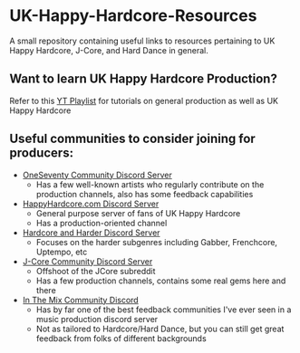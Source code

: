 # UK-Happy-Hardcore-Resources
 
A small repository containing useful links to resources pertaining to UK Happy Hardcore, J-Core, and Hard Dance in general.
 
## Want to learn UK Happy Hardcore Production?
 
Refer to this [YT Playlist](https://youtube.com/playlist?list=PLx8AJyqd8OBR7JpLa-cAU1o9tiY0T3jip) for tutorials on general production as well as UK Happy Hardcore

## Useful communities to consider joining for producers:
- [OneSeventy Community Discord Server](https://discord.gg/JJgJwUSYk3)
    - Has a few well-known artists who regularly contribute on the production channels, also has some feedback capabilities
- [HappyHardcore.com Discord Server](https://discord.gg/bvbMMQ7n)
    - General purpose server of fans of UK Happy Hardcore
    - Has a production-oriented channel
- [Hardcore and Harder Discord Server](https://discord.gg/sH7N7ArD2S)
    - Focuses on the harder subgenres including Gabber, Frenchcore, Uptempo, etc
- [J-Core Community Discord Server](https://discord.gg/AmexFVm7YX)
    - Offshoot of the JCore subreddit
    - Has a few production channels, contains some real gems here and there
- [In The Mix Community Discord](https://discord.gg/inthemix)
    - Has by far one of the best feedback communities I've ever seen in a music production discord server
    - Not as tailored to Hardcore/Hard Dance, but you can still get great feedback from folks of different backgrounds